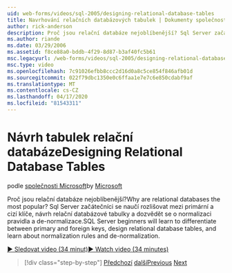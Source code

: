```yaml
---
uid: web-forms/videos/sql-2005/designing-relational-database-tables
title: Navrhování relačních databázových tabulek | Dokumenty společnosti Microsoft
author: rick-anderson
description: Proč jsou relační databáze nejoblíbenější? Sql Server začátečníci se naučí rozlišovat mezi primární a cizí klíče, design relační databáze ...
ms.author: riande
ms.date: 03/29/2006
ms.assetid: f8ce88a0-bddb-4f29-8d87-b3af40fc5b61
msc.legacyurl: /web-forms/videos/sql-2005/designing-relational-database-tables
msc.type: video
ms.openlocfilehash: 7c91026efbb8ccc2d16d0a8c5ce854f846afb01d
ms.sourcegitcommit: 022f79dbc1350e0c6ffaa1e7e7c6e850cdabf9af
ms.translationtype: MT
ms.contentlocale: cs-CZ
ms.lasthandoff: 04/17/2020
ms.locfileid: "81543311"
---
```

# <a name="designing-relational-database-tables"></a><span data-ttu-id="5abd2-104">Návrh tabulek relační databáze</span><span class="sxs-lookup"><span data-stu-id="5abd2-104">Designing Relational Database Tables</span></span>

<span data-ttu-id="5abd2-105">podle [společnosti Microsoft](https://github.com/microsoft)</span><span class="sxs-lookup"><span data-stu-id="5abd2-105">by [Microsoft](https://github.com/microsoft)</span></span>

<span data-ttu-id="5abd2-106">Proč jsou relační databáze nejoblíbenější?</span><span class="sxs-lookup"><span data-stu-id="5abd2-106">Why are relational databases the most popular?</span></span> <span data-ttu-id="5abd2-107">Sql Server začátečníci se naučí rozlišovat mezi primární a cizí klíče, návrh relační databázové tabulky a dozvědět se o normalizaci pravidla a de-normalizace.</span><span class="sxs-lookup"><span data-stu-id="5abd2-107">SQL Server beginners will learn to differentiate between primary and foreign keys, design relational database tables, and learn about normalization rules and de-normalization.</span></span>

[<span data-ttu-id="5abd2-108">&#9654; Sledovat video (34 minut)</span><span class="sxs-lookup"><span data-stu-id="5abd2-108">&#9654; Watch video (34 minutes)</span></span>](https://channel9.msdn.com/Blogs/ASP-NET-Site-Videos/designing-relational-database-tables)

> [!div class="step-by-step"]
> <span data-ttu-id="5abd2-109">[Předchozí](more-about-column-data-types-and-other-properties.md)
> [další](manipulating-database-data.md)</span><span class="sxs-lookup"><span data-stu-id="5abd2-109">[Previous](more-about-column-data-types-and-other-properties.md)
[Next](manipulating-database-data.md)</span></span>
